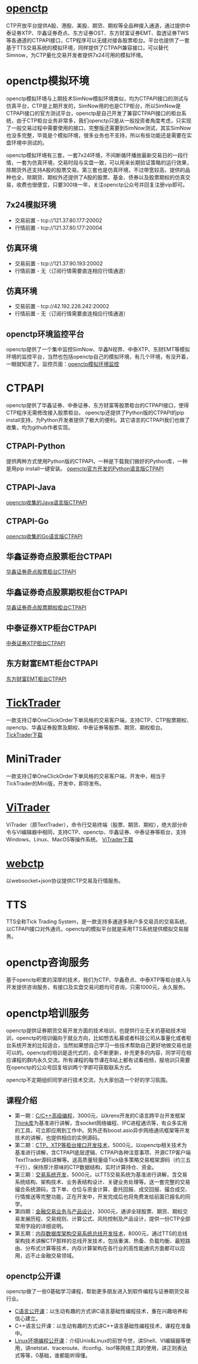 # [openctp](https://github.com/openctp/openctp)
CTP开放平台提供A股、港股、美股、期货、期权等全品种接入通道，通过提供中泰证券XTP、华鑫证券奇点、东方证券OST、东方财富证券EMT、盈透证券TWS等各通道的CTPAPI接口，CTP程序可以无缝对接各股票柜台。平台也提供了一套基于TTS交易系统的模拟环境，同样提供了CTPAPI兼容接口，可以替代Simnow，为CTP量化交易开发者提供7x24可用的模拟环境。

# openctp模拟环境
openctp模拟环境与上期技术SimNow模拟环境类似，均为CTPAPI接口的测试与仿真平台，CTP是上期开发的，SimNow用的也是CTP柜台，所以SimNow是CTPAPI接口的官方测试平台，openctp是自己开发了兼容CTPAPI接口的柜台系统，由于CTP柜台业务非常多，我们openctp只是从一般投资者角度考虑，只实现了一般交易过程中需要使用的接口，完整版还需要到SimNow测试，其实SimNow也没多完整，毕竟是个模拟环境，很多业务也不支持，所以有些功能还是需要在实盘环境中测试的。

openctp模拟环境有三套，一套7x24环境，不间断循环播放最新交易日的一段行情，一套为仿真环境，交易时段与实盘一致，可以用来长期验证策略的运行效果，除期货外还支持A股的股票交易。第三套也是仿真环境，不过带宽较高，提供的品种也全，除期货、期权外还提供了A股的股票、基金、债券以及股票期权的仿真交易，收费也很便宜，只要300块一年，关注openctp公众号并回复注册vip即可。

## 7x24模拟环境
- 交易前置 - tcp://121.37.80.177:20002
- 行情前置 - tcp://121.37.80.177:20004
## 仿真环境
- 交易前置 - tcp://121.37.90.193:20002
- 行情前置 - 无（订阅行情需要直连相应行情通道）
## 仿真环境
- 交易前置 - tcp://42.192.226.242:20002
- 行情前置 - 无（订阅行情需要直连相应行情通道）
## openctp环境监控平台
openctp提供了一个集中监控SimNow、华鑫N视界、中泰XTP、东财EMT等模拟环境的监控平台，当然也包括openctp自己的模拟环境，有几个环境，有没开着，一眼就知道了。监控页面：[openctp模拟环境监控](http://121.37.80.177:50080/index.html)
# CTPAPI
openctp提供了华鑫证券、中泰证券、东方财富等股票柜台的CTPAPI接口，使得CTP程序无需修改接入股票柜台。
openctp还提供了Python版的CTPAPI的pip install支持，为Python开发者提供了极大的便利。其它语言的CTPAPI我们也做了收集，均为github作者实现。
## CTPAPI-Python
提供两种方式使用Python版的CTPAPI，一种是下载我们做好的Python库，一种是用pip install一键安装。
[openctp官方开发的Python语言版CTPAPI](https://github.com/openctp/openctp-ctp-python)
## CTPAPI-Java
[openctp收集的Java语言版CTPAPI](https://github.com/openctp/openctp/tree/master/ctpapi-java)
## CTPAPI-Go
[openctp收集的Go语言版CTPAPI](https://github.com/openctp/openctp/tree/master/ctpapi-go)
## 华鑫证券奇点股票柜台CTPAPI
[华鑫证券奇点股票柜台CTPAPI](https://github.com/openctp/openctp/tree/master/ctp2华鑫证券STP)
## 华鑫证券奇点股票期权柜台CTPAPI
[华鑫证券奇点股票期权柜台CTPAPI](https://github.com/openctp/openctp/tree/master/ctp2STPOPT)
## 中泰证券XTP柜台CTPAPI
[中泰证券XTP柜台CTPAPI](https://github.com/openctp/openctp/tree/master/ctp2中泰证券XTP)
## 东方财富EMT柜台CTPAPI
[东方财富EMT柜台CTPAPI](https://github.com/openctp/openctp/tree/master/ctp2EMT东方财富)

# [TickTrader](https://github.com/openctp/TickTrader)
一款支持订单OneClickOrder下单风格的交易客户端，支持CTP、CTP股票期权、openctp、华鑫证券股票及期权、中泰证券等股票、期货、期权柜台。
[TickTrader下载](http://121.37.80.177:50080/download.html)
# MiniTrader
一款支持订单OneClickOrder下单风格的交易客户端，开发中，相当于TickTrader的Mini版，开发中，即将发布。

# [ViTrader](https://github.com/openctp/ViTrader)
ViTrader（原TextTrader），命令行交易终端（股票、期货、期权），绝大部分命令与VI编辑器中相同，支持CTP、openctp、华鑫证券、中泰证券等柜台，支持Windows、Linux、MacOS等操作系统。
[ViTrader下载](http://121.37.80.177:50080/download.html)

# [webctp](https://github.com/openctp/webctp)
以websocket+json协议提供CTP交易及行情服务。

# TTS
TTS全称Tick Trading System，是一款支持多通道多账户多交易员的交易系统，以CTPAPI接口对外通讯，openctp的模拟平台就是采用TTS系统提供模拟交易服务。

# openctp咨询服务
基于openctp积累的深厚的技术，我们为CTP、华鑫奇点、中泰XTP等柜台接入与开发提供咨询服务，有接口及实盘交易问题均可咨询，只需1000元，永久服务。

# openctp培训服务
openctp提供证券期货交易开发方面的技术培训，也提供行业无关的基础技术培训，openctp的培训偏向于就业方向，比如想去私募或者科技公司从事量化或者柜台系统开发的比较适合，当然如果想自己学习一些技术帮助自己更好地做交易也是可以的。openctp的培训是迭代式的，会不断更新，补充更多的内容，同学可在相应课程的群内永久交流。所有课程的每节课在B站上都有试看视频，报培训只需要在openctp的公众号回复培训两个字即可获取联系方式。

openctp不定期组织同学进行技术交流，为大家创造一个好的学习氛围。

## 课程介绍
- 第一期：[C/C++高级编程](https://www.bilibili.com/video/BV1mV4y1V7HM)，3000元，以krenx开发的C语言跨平台开发框架[Think库](https://github.com/krenx1983/think)为基准进行讲解，含socket网络编程、IPC进程通讯等，有众多实用的工具，可立即应用到工作中。另外还有boost.asio异步网络通讯框架等开发技术的讲解，也提供相应的实例源码。
- 第二期：[CTP、XTP等柜台接口开发技术](https://www.bilibili.com/video/BV1JP411N78s)，5000元，以openctp相关技术为基准进行讲解，含CTPAPI底层逻辑、CTPAPI各种注意事项、开源CTP客户端TextTrader源码讲解等。送高质量轻量级Tick级多策略交易框架源码（约三五千行），保持原汁原味的CTP数据结构，实时计算持仓、资金。
- 第三期：[交易系统开发](https://www.bilibili.com/video/BV1F3411f7Q9)，5000元，以TTS交易系统为基准进行讲解，含交易系统结构、架构技术、业务表结构设计、关键业务处理等。送一套完整的交易撮合系统源码，含下单、仓位与资金计算、委托回报、成交回报、撮合成交、行情推送等完整功能，正在开发中，开发完成后也将免费发给前面已报名的同学。
- 第四期：[金融交易业务与产品设计](https://www.bilibili.com/video/BV1sd4y1a7Kk)，3000元，通讲全球股票、期货、期权交易发展历程、交易规则、计算公式、风险控制及产品设计，提供一份CTP全部常用字段的详细说明。
- 第五期：[内存数据库架构交易系统总线开发技术](https://www.bilibili.com/video/BV1Bx4y1K7t7)，8000元，通过TTS的总线架构技术讲解CTP那样的总线开发技术，包括重演、热备、负载均衡、最短路由、分布式计算等技术，内存计算架构在各行业的高性能通讯方面都可以应用，远不止金融交易领域。

## openctp公开课
openctp做了一些0基础学习课程，帮助更多朋友进入到软件编程与证券期货交易行业。
- [C语言公开课](https://www.bilibili.com/video/BV1CK411o743)：以生动有趣的方式讲C语言基础性编程技术，重在兴趣培养和信心建立。
- C++语言公开课：以生动有趣的方式讲C++语言基础性编程技术，课程在准备中。
- [Linux环境编程公开课](https://www.bilibili.com/video/BV1Jw411E7sF)：介绍Unix&Linux的前世今世，讲Shell、VI编辑器等使用，讲netstat、traceroute、ifconfig、lsof等网络工具的使用，讲正则表达式等等，0基础，谁都能听得懂。